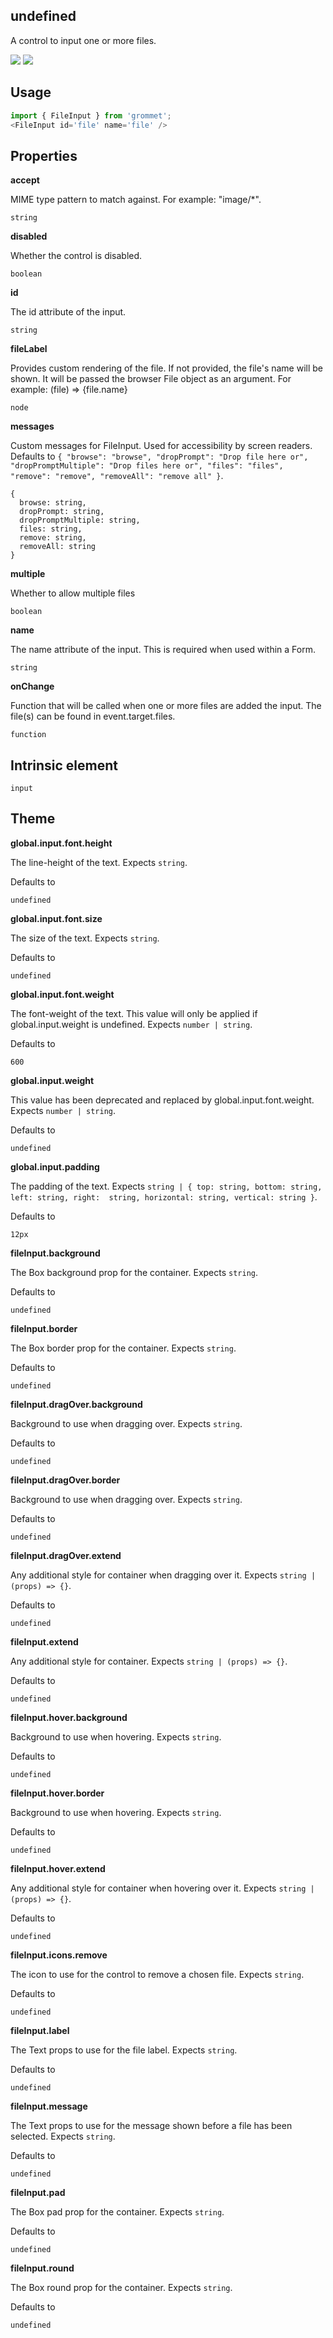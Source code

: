 ## undefined
A control to input one or more files.

[![](https://cdn-images-1.medium.com/fit/c/120/120/1*TD1P0HtIH9zF0UEH28zYtw.png)](https://storybook.grommet.io/?selectedKind=FileInput&full=0&addons=0&stories=1&panelRight=0) [![](https://codesandbox.io/static/img/play-codesandbox.svg)](https://codesandbox.io/s/github/grommet/grommet-sandbox?initialpath=/fileinput&module=%2Fsrc%2FFileInput.js)
## Usage

```javascript
import { FileInput } from 'grommet';
<FileInput id='file' name='file' />
```

## Properties

**accept**

MIME type pattern to match against. For example: "image/*".

```
string
```

**disabled**

Whether the control is disabled.

```
boolean
```

**id**

The id attribute of the input.

```
string
```

**fileLabel**

Provides custom rendering of the file. If not provided, the file's
      name will be shown. It will be passed the browser File object as
      an argument. For example: (file) => <Text>{file.name}</Text>

```
node
```

**messages**

Custom messages for FileInput. Used for accessibility by screen
        readers. Defaults to `{
  "browse": "browse",
  "dropPrompt": "Drop file here or",
  "dropPromptMultiple": "Drop files here or",
  "files": "files",
  "remove": "remove",
  "removeAll": "remove all"
}`.

```
{
  browse: string,
  dropPrompt: string,
  dropPromptMultiple: string,
  files: string,
  remove: string,
  removeAll: string
}
```

**multiple**

Whether to allow multiple files

```
boolean
```

**name**

The name attribute of the input. This is required when used within
      a Form.

```
string
```

**onChange**

Function that will be called when one or more files are added the
      input. The file(s) can be found in event.target.files.

```
function
```
  
## Intrinsic element

```
input
```
## Theme
  
**global.input.font.height**

The line-height of the text. Expects `string`.

Defaults to

```
undefined
```

**global.input.font.size**

The size of the text. Expects `string`.

Defaults to

```
undefined
```

**global.input.font.weight**

The font-weight of the text. This value will only be 
      applied if global.input.weight is undefined. Expects `number | string`.

Defaults to

```
600
```

**global.input.weight**

This value has been deprecated and replaced by 
      global.input.font.weight. Expects `number | string`.

Defaults to

```
undefined
```

**global.input.padding**

The padding of the text. Expects `string | { top: string, bottom: string, left: string, right: 
        string, horizontal: string, vertical: string }`.

Defaults to

```
12px
```

**fileInput.background**

The Box background prop for the container. Expects `string`.

Defaults to

```
undefined
```

**fileInput.border**

The Box border prop for the container. Expects `string`.

Defaults to

```
undefined
```

**fileInput.dragOver.background**

Background to use when dragging over. Expects `string`.

Defaults to

```
undefined
```

**fileInput.dragOver.border**

Background to use when dragging over. Expects `string`.

Defaults to

```
undefined
```

**fileInput.dragOver.extend**

Any additional style for container when dragging over it. Expects `string | (props) => {}`.

Defaults to

```
undefined
```

**fileInput.extend**

Any additional style for container. Expects `string | (props) => {}`.

Defaults to

```
undefined
```

**fileInput.hover.background**

Background to use when hovering. Expects `string`.

Defaults to

```
undefined
```

**fileInput.hover.border**

Background to use when hovering. Expects `string`.

Defaults to

```
undefined
```

**fileInput.hover.extend**

Any additional style for container when hovering over it. Expects `string | (props) => {}`.

Defaults to

```
undefined
```

**fileInput.icons.remove**

The icon to use for the control to remove a chosen file. Expects `string`.

Defaults to

```
undefined
```

**fileInput.label**

The Text props to use for the file label. Expects `string`.

Defaults to

```
undefined
```

**fileInput.message**

The Text props to use for the message shown before a file
      has been selected. Expects `string`.

Defaults to

```
undefined
```

**fileInput.pad**

The Box pad prop for the container. Expects `string`.

Defaults to

```
undefined
```

**fileInput.round**

The Box round prop for the container. Expects `string`.

Defaults to

```
undefined
```
